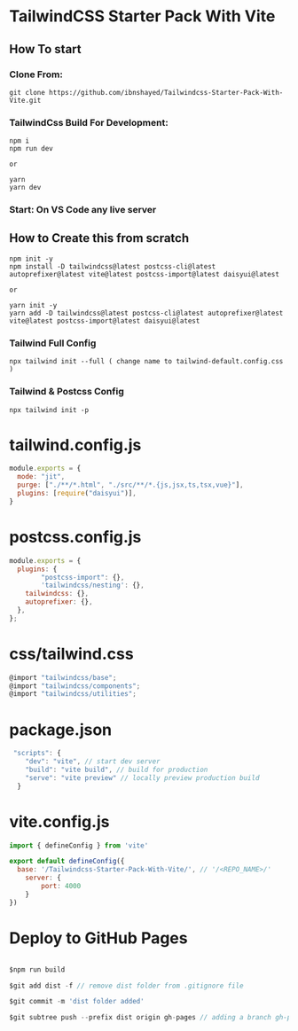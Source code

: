 # TailwindCSS Starter Pack With Vite

## **How To start**

### **Clone From:**

```
git clone https://github.com/ibnshayed/Tailwindcss-Starter-Pack-With-Vite.git
```

### **TailwindCss Build For Development:**

```
npm i
npm run dev

or

yarn
yarn dev
```

### **Start: On VS Code any live server**

## **How to Create this from scratch**

```
npm init -y 
npm install -D tailwindcss@latest postcss-cli@latest autoprefixer@latest vite@latest postcss-import@latest daisyui@latest

or

yarn init -y
yarn add -D tailwindcss@latest postcss-cli@latest autoprefixer@latest vite@latest postcss-import@latest daisyui@latest
```

### Tailwind Full Config

```
npx tailwind init --full ( change name to tailwind-default.config.css )
```

### Tailwind & Postcss Config

```
npx tailwind init -p
```

# tailwind.config.js

```javascript
module.exports = {
  mode: "jit",
  purge: ["./**/*.html", "./src/**/*.{js,jsx,ts,tsx,vue}"],
  plugins: [require("daisyui")],
}
```

# postcss.config.js

```javascript
module.exports = {
  plugins: {
		"postcss-import": {},
		'tailwindcss/nesting': {},
    tailwindcss: {},
    autoprefixer: {},
  },
};

```

# css/tailwind.css
```javascript
@import "tailwindcss/base";
@import "tailwindcss/components";
@import "tailwindcss/utilities";
```


# package.json

```javascript
 "scripts": {
    "dev": "vite", // start dev server
    "build": "vite build", // build for production
    "serve": "vite preview" // locally preview production build
  }
```

# vite.config.js

```javascript
import { defineConfig } from 'vite'

export default defineConfig({
  base: '/Tailwindcss-Starter-Pack-With-Vite/', // '/<REPO_NAME>/'
	server: {
		port: 4000
	}
})
```

# Deploy to GitHub Pages

```javascript

$npm run build

$git add dist -f // remove dist folder from .gitignore file

$git commit -m 'dist folder added'

$git subtree push --prefix dist origin gh-pages // adding a branch gh-pages and deploy

```
